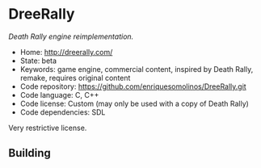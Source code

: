 # DreeRally

_Death Rally engine reimplementation._

- Home: http://dreerally.com/
- State: beta
- Keywords: game engine, commercial content, inspired by Death Rally, remake, requires original content
- Code repository: https://github.com/enriquesomolinos/DreeRally.git
- Code language: C, C++
- Code license: Custom (may only be used with a copy of Death Rally)
- Code dependencies: SDL

Very restrictive license.

## Building
